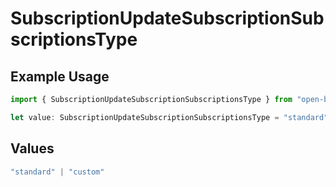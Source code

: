 # SubscriptionUpdateSubscriptionSubscriptionsType

## Example Usage

```typescript
import { SubscriptionUpdateSubscriptionSubscriptionsType } from "open-billing/models/operations";

let value: SubscriptionUpdateSubscriptionSubscriptionsType = "standard";
```

## Values

```typescript
"standard" | "custom"
```